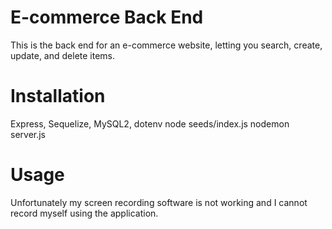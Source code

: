 # E-commerce Back End
This is the back end for an e-commerce website, letting you search, create, update, and delete items.
# Installation
Express, Sequelize, MySQL2, dotenv node seeds/index.js nodemon server.js
# Usage
Unfortunately my screen recording software is not working and I cannot record myself using the application.
